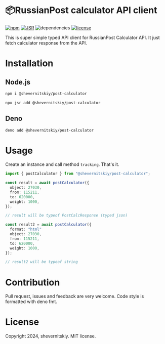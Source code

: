 # 📦RussianPost calculator API client

[![npm](https://img.shields.io/npm/v/@shevernitskiy/post-calculator?logo=npm&style=flat&labelColor=000)](https://www.npmjs.com/package/@shevernitskiy/post-calculator)
[![JSR](https://jsr.io/badges/@shevernitskiy/post-calculator)](https://jsr.io/@shevernitskiy/post-calculator)
![dependencies](https://img.shields.io/badge/dependencies-0-green?style=flat&labelColor=000)
[![license](https://img.shields.io/github/license/shevernitskiy/calculator?style=flat&labelColor=000)](https://github.com/shevernitskiy/post-calculator/blob/main/LICENSE)

This is super simple typed API client for RussianPost Calculator API.
It just fetch calculator response from the API.

# Installation

## Node.js

```sh
npm i @shevernitskiy/post-calculator
```

```sh
npx jsr add @shevernitskiy/post-calculator
```

## Deno

```sh
deno add @shevernitskiy/post-calculator
```

# Usage

Create an instance and call method `tracking`. That's it.

```ts
import { postCalculator } from "@shevernitskiy/post-calculator";

const result = await postCalculator({
  object: 27030,
  from: 115211,
  to: 620000,
  weight: 1000,
});

// result will be typeof PostCalcResponse (typed json)

const result2 = await postCalculator({
  format: "html"
  object: 27030,
  from: 115211,
  to: 620000,
  weight: 1000,
});

// result2 will be typeof string
```

# Contribution

Pull request, issues and feedback are very welcome. Code style is formatted with deno fmt.

# License

Copyright 2024, shevernitskiy. MIT license.
